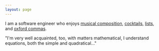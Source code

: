 ```yaml
---
layout: page
---
```


I am a software engineer who enjoys [musical composition][1], [cocktails][2], [lists][3], and [oxford commas][4].

"I'm very well acquainted, too, with matters mathematical, I understand
equations, both the simple and quadratical..."

[1]: /compositions
[2]: /cocktails
[3]: https://en.wikipedia.org/wiki/List_(abstract_data_type)
[4]: https://www.youtube.com/watch?v=P_i1xk07o4g
